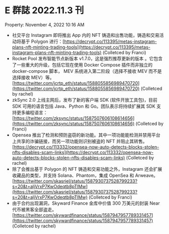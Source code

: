 # E 群誌 2022.11.3 刊

Property: November 4, 2022 10:16 AM

- 社交平台 Instagram 即将推出 App 内的 NFT 铸造和出售功能，铸造和交易活动将基于 Polygon 进行：[https://decrypt.co/113395/metas-instagram-plans-nft-minting-trading-tools](https://decrypt.co/113395/metas-instagram-plans-nft-minting-trading-tools) (Colletced by Franci)
- Rocket Pool 发布智能节点新版本 v1.7.0，这是强烈推荐更新的版本 。它包含了一些重大的升级，包括它现在使用 Docker Compose 插件而非独立的 docker-compose 脚本， MEV 系统进入第二阶段（选择不接收 MEV 而不是选择接收 MEV）等。[https://twitter.com/jcrtp_eth/status/1588055856989470720](https://twitter.com/jcrtp_eth/status/1588055856989470720) (Colletced by rachel)
- zkSync 2.0 上线主网后，发布了新的客户端 SDK (软件开放工具包)，目前 SDK 可用的语言包括 Java、Python 和 Go。团队表示将持续扩展其 SDK 支持更多编程语言：[https://twitter.com/zksync/status/1587507606108614656](https://twitter.com/zksync/status/1587507606108614656) (Colletced by Franci)
- Opensea 推出了检测和预防盗窃的新功能。其中一项功能能检测并禁用平台上共享的诈骗链接，而另一项功能则识别被盗的 NFT 并阻止其转售。[https://decrypt.co/113332/opensea-now-auto-detects-blocks-stolen-nfts-disables-scam-links](https://decrypt.co/113332/opensea-now-auto-detects-blocks-stolen-nfts-disables-scam-links) (Colletced by rachel)
- 除了会推出基于 Polygon 的 NFT 铸造和交易功能之外，Instagram 还会扩展收藏品的类型，并支持 Solana、Phantom，集成 OpenSea 和 Arweave。[https://twitter.com/skasriel/status/1587930737528799233?s=20&t=aljVrxP7KwOdeqtb8pTIMw](https://twitter.com/skasriel/status/1587930737528799233?s=20&t=aljVrxP7KwOdeqtb8pTIMw) (Colletced by Franci)
- 由于合约出现漏洞，Skyward Finance 金库中价值 300 万美元的封装 Near 代币被黑客全部盗走。[https://twitter.com/skywardfinance/status/1587947957789331457](https://twitter.com/skywardfinance/status/1587947957789331457) (Colletced by rachel)